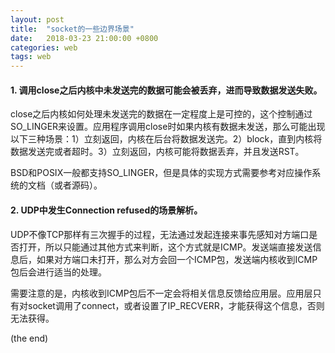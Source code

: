 ```yaml
---
layout: post
title:  "socket的一些边界场景"
date:   2018-03-23 21:00:00 +0800
categories: web
tags: web
---
```


#### 1. 调用close之后内核中未发送完的数据可能会被丢弃，进而导致数据发送失败。

close之后内核如何处理未发送完的数据在一定程度上是可控的，这个控制通过SO_LINGER来设置。应用程序调用close时如果内核有数据未发送，那么可能出现以下三种场景：1）立刻返回，内核在后台将数据发送完。2）block，直到内核将数据发送完或者超时。3）立刻返回，内核可能将数据丢弃，并且发送RST。

BSD和POSIX一般都支持SO_LINGER，但是具体的实现方式需要参考对应操作系统的文档（或者源码）。

#### 2. UDP中发生Connection refused的场景解析。

UDP不像TCP那样有三次握手的过程，无法通过发起连接来事先感知对方端口是否打开，所以只能通过其他方式来判断，这个方式就是ICMP。发送端直接发送信息后，如果对方端口未打开，那么对方会回一个ICMP包，发送端内核收到ICMP包后会进行适当的处理。

需要注意的是，内核收到ICMP包后不一定会将相关信息反馈给应用层。应用层只有对socket调用了connect，或者设置了IP_RECVERR，才能获得这个信息，否则无法获得。


(the end)

